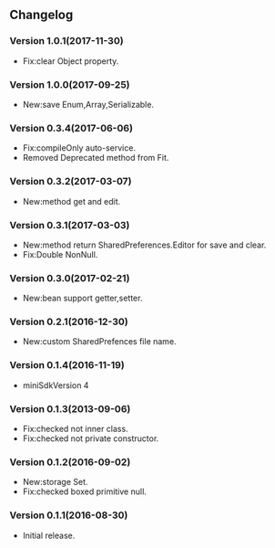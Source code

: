 ## Changelog

### Version 1.0.1(2017-11-30)

* Fix:clear Object property.

### Version 1.0.0(2017-09-25)

* New:save Enum,Array,Serializable.

### Version 0.3.4(2017-06-06)

* Fix:compileOnly auto-service.
* Removed Deprecated method from Fit.

### Version 0.3.2(2017-03-07)

* New:method get and edit.

### Version 0.3.1(2017-03-03)

* New:method return SharedPreferences.Editor for save and clear.
* Fix:Double NonNull.

### Version 0.3.0(2017-02-21)

* New:bean support getter,setter.

### Version 0.2.1(2016-12-30)

* New:custom SharedPrefences file name.

### Version 0.1.4(2016-11-19)

* miniSdkVersion 4

### Version 0.1.3(2013-09-06)

* Fix:checked not inner class.
* Fix:checked not private constructor.

### Version 0.1.2(2016-09-02)

* New:storage Set<String>.
* Fix:checked boxed primitive null.

### Version 0.1.1(2016-08-30)

* Initial release.